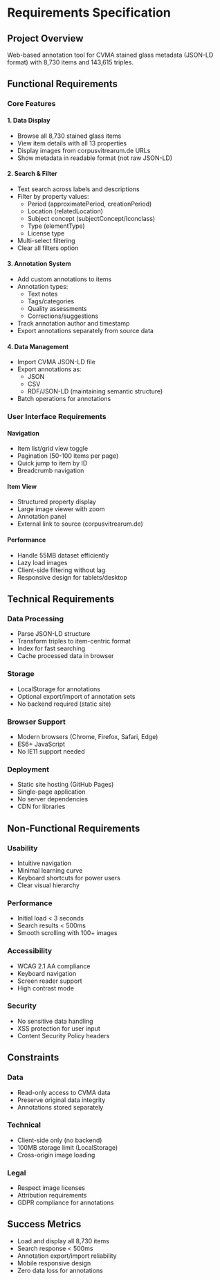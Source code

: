 # Requirements Specification

## Project Overview
Web-based annotation tool for CVMA stained glass metadata (JSON-LD format) with 8,730 items and 143,615 triples.

## Functional Requirements

### Core Features

#### 1. Data Display
- Browse all 8,730 stained glass items
- View item details with all 13 properties
- Display images from corpusvitrearum.de URLs
- Show metadata in readable format (not raw JSON-LD)

#### 2. Search & Filter
- Text search across labels and descriptions
- Filter by property values:
  - Period (approximatePeriod, creationPeriod)
  - Location (relatedLocation)
  - Subject concept (subjectConcept/Iconclass)
  - Type (elementType)
  - License type
- Multi-select filtering
- Clear all filters option

#### 3. Annotation System
- Add custom annotations to items
- Annotation types:
  - Text notes
  - Tags/categories
  - Quality assessments
  - Corrections/suggestions
- Track annotation author and timestamp
- Export annotations separately from source data

#### 4. Data Management
- Import CVMA JSON-LD file
- Export annotations as:
  - JSON
  - CSV
  - RDF/JSON-LD (maintaining semantic structure)
- Batch operations for annotations

### User Interface Requirements

#### Navigation
- Item list/grid view toggle
- Pagination (50-100 items per page)
- Quick jump to item by ID
- Breadcrumb navigation

#### Item View
- Structured property display
- Large image viewer with zoom
- Annotation panel
- External link to source (corpusvitrearum.de)

#### Performance
- Handle 55MB dataset efficiently
- Lazy load images
- Client-side filtering without lag
- Responsive design for tablets/desktop

## Technical Requirements

### Data Processing
- Parse JSON-LD structure
- Transform triples to item-centric format
- Index for fast searching
- Cache processed data in browser

### Storage
- LocalStorage for annotations
- Optional export/import of annotation sets
- No backend required (static site)

### Browser Support
- Modern browsers (Chrome, Firefox, Safari, Edge)
- ES6+ JavaScript
- No IE11 support needed

### Deployment
- Static site hosting (GitHub Pages)
- Single-page application
- No server dependencies
- CDN for libraries

## Non-Functional Requirements

### Usability
- Intuitive navigation
- Minimal learning curve
- Keyboard shortcuts for power users
- Clear visual hierarchy

### Performance
- Initial load < 3 seconds
- Search results < 500ms
- Smooth scrolling with 100+ images

### Accessibility
- WCAG 2.1 AA compliance
- Keyboard navigation
- Screen reader support
- High contrast mode

### Security
- No sensitive data handling
- XSS protection for user input
- Content Security Policy headers

## Constraints

### Data
- Read-only access to CVMA data
- Preserve original data integrity
- Annotations stored separately

### Technical
- Client-side only (no backend)
- 100MB storage limit (LocalStorage)
- Cross-origin image loading

### Legal
- Respect image licenses
- Attribution requirements
- GDPR compliance for annotations

## Success Metrics
- Load and display all 8,730 items
- Search response < 500ms
- Annotation export/import reliability
- Mobile responsive design
- Zero data loss for annotations
